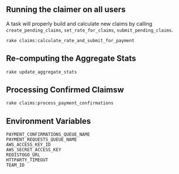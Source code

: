 ## Running the claimer on all users

A task will properly build and calculate new claims by calling `create_pending_claims`, `set_rate_for_claims`, `submit_pending_claims`.

    rake claims:calculate_rate_and_submit_for_payment

## Re-computing the Aggregate Stats

    rake update_aggregate_stats

## Processing Confirmed Claimsw

    rake claims:process_payment_confirmations

## Environment Variables

    PAYMENT_CONFIRMATIONS_QUEUE_NAME
    PAYMENT_REQUESTS_QUEUE_NAME
    AWS_ACCESS_KEY_ID
    AWS_SECRET_ACCESS_KEY
    REDISTOGO_URL
    HTTPARTY_TIMEOUT
    TEAM_ID
